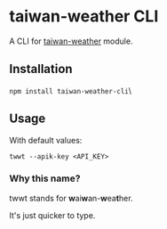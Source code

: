 # taiwan-weather CLI
A CLI for [taiwan-weather](https://www.npmjs.com/package/taiwan-weather) module.

## Installation

`npm install taiwan-weather-cli`\

## Usage

With default values:

`twwt --apik-key <API_KEY>`


### Why this name?
twwt stands for **w**ai**w**an-**w**ea**t**her.

It's just quicker to type.
